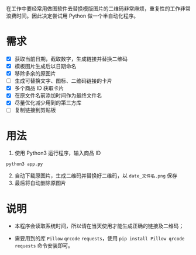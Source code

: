 在工作中要经常用做图软件去替换模版图片的二维码非常麻烦，重复性的工作非常浪费时间。因此决定尝试用 Python 做一个半自动化程序。

# 需求

- [x] 获取当前日期，截取数字，生成链接并替换二维码
- [x] 模板图片生成后以日期命名
- [x] 移除多余的原图片
- [ ] 生成可替换文字、图标、二维码链接的卡片
- [x] 多个商品 ID 获取卡片
- [x] 在原文件名前添加时间作为最终文件名
- [x] 尽量优化减少用到的第三方库
- [ ] 复制链接到剪贴板

# 用法

1. 使用 Python3 运行程序，输入商品 ID

```shell
python3 app.py
```

2. 自动下载原图片，生成二维码并替换好二维码，以 `date_文件名.png` 保存
3. 最后将自动删除原图片

# 说明

- 本程序会读取系统时间，所以请在当天使用才能生成正确的链接及二维码；

- 需要用到的库 `Pillow` `qrcode` `requests`，使用 `pip install Pillow qrcode requests` 命令安装即可。

  

